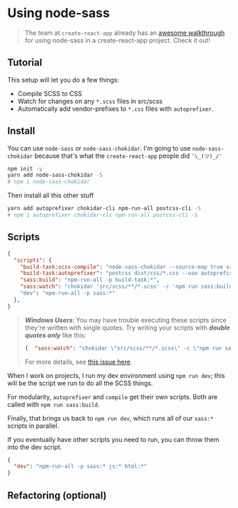 # Using node-sass

> The team at `create-react-app` already has an [awesome walkthrough](https://github.com/facebookincubator/create-react-app/blob/master/packages/react-scripts/template/README.md#adding-a-css-preprocessor-sass-less-etc) for using node-sass in a create-react-app project. Check it out!

## Tutorial

This setup will let you do a few things:

- Compile SCSS to CSS
- Watch for changes on any `*.scss` files in src/scss
- Automatically add vendor-prefixes to `*.css` files with `autoprefixer`. 

## Install

You can use `node-sass` or `node-sass-chokidar`. I'm going to use `node-sass-chokidar` because that's what the `create-react-app` people did `¯\_(ツ)_/¯`

```sh
npm init -y
yarn add node-sass-chokidar -S
# npm i node-sass-chokidar
```

Then install all this other stuff

```sh
yarn add autoprefixer chokidar-cli npm-run-all postcss-cli -S
# npm i autoprefixer chokidar-cli npm-run-all postcss-cli -S
```

## Scripts

```json
{
  "scripts": {
    "build-task:scss-compile": "node-sass-chokidar --source-map true src/scss/ -o dist/css",
    "build-task:autoprefixer": "postcss dist/css/*.css --use autoprefixer -d dist/css",
    "sass:build": "npm-run-all -p build-task:*",
    "sass:watch": "chokidar 'src/scss/**/*.scss' -c 'npm run sass:build'"
    "dev": "npm-run-all -p sass:*"
  },
}
```

> ***Windows Users***: You may have trouble executing these scripts since they're written with single quotes. Try writing your scripts with ***double quotes only*** like this: 
> ```json
> {  "sass:watch": "chokidar \"src/scss/**/*.scss\" -c \"npm run sass:build\"",  }
> ```
> For more details, see [this issue here](https://github.com/kimmobrunfeldt/chokidar-cli/issues/36#issuecomment-342716351).

When I work on projects, I run my dev environment using `npm run dev`; this will be the script we run to do all the SCSS things. 

For modularity, `autoprefixer` and `compile` get their own scripts. Both are called with `npm run sass:build`.

<!--TODO: Explain build-task:scss-compile-->

<!--TODO: Explain build-task:autoprefixer-->

<!--TODO: Explain sass:build w npm-run-all -p-->

<!--TODO: Explain sass:watch w chokidar -c-->

Finally, that brings us back to `npm run dev`, which runs all of our `sass:*` scripts in parallel. 

If you eventually have other scripts you need to run, you can throw them into the dev script.

```json
{
  "dev": "npm-run-all -p sass:* js:* html:*"
}
```

## Refactoring (optional)

<!--TODO: CLI to node.js files-->
